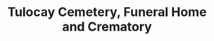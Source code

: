 ---
title: "Tulocay Cemetery, Funeral Home and Crematory"
url: /napa/tulocay-cemetery-funeral-home-and-crematory/
shop: Bestattungen
---